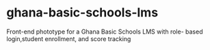# ghana-basic-schools-lms
Front-end phototype for a Ghana Basic Schools LMS with role- based login,student enrollment, and score tracking
